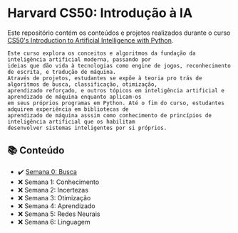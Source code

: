 # Harvard CS50: Introdução à IA
Este repositório contém os conteúdos e projetos realizados durante o curso [CS50's Introduction to Artificial Intelligence with Python](https://cs50.harvard.edu/ai/2020/). 
```
Este curso explora os conceitos e algoritmos da fundação da inteligência artificial moderna, passando por
ideias que dão vida à tecnologias como engine de jogos, reconhecimento de escrita, e tradução de máquina. 
Através de projetos, estudantes se expõe à teoria pro trás de algoritmos de busca, classificação, otimização,
aprendizado reforçado, e outros tópicos em inteligência artificial e aprendizado de máquina enquanto aplicam-os
em seus próprios programas em Python. Até o fim do curso, estudantes adquirem experiência em bibliotecas de
aprendizado de máquina asssim como conhecimento de princípios de inteligência artificial que os habilitam 
desenvolver sistemas inteligentes por si próprios.
```
## 📚 Conteúdo
* ✔️ [Semana 0: Busca](/Semana%200)
* ❌ Semana 1: Conhecimento
* ❌ Semana 2: Incertezas
* ❌ Semana 3: Otimização
* ❌ Semana 4: Aprendizado
* ❌ Semana 5: Redes Neurais
* ❌ Semana 6: Linguagem